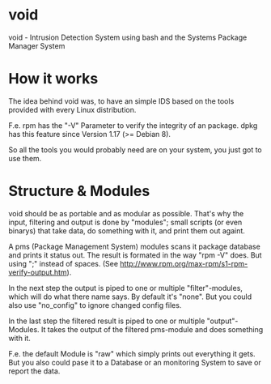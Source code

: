 void
====

void - Intrusion Detection System using bash and the Systems Package Manager System


How it works
====

The idea behind void was, to have an simple IDS based on the tools provided with
every Linux distribution. 

F.e. rpm has the "-V" Parameter to verify the integrity of an package.
dpkg has this feature since Version 1.17 (>= Debian 8).

So all the tools you would probably need are on your system, you just got to use them.



Structure & Modules
====

void should be as portable and as modular as possible. That's why the input, filtering and output 
is done by "modules"; small scripts (or even binarys) that take data, do something with it, and
print them out againt.

A pms (Package Management System) modules scans it package database and prints it status out.
The result is formated in the way "rpm -V" does. But using ";" instead of spaces. 
(See http://www.rpm.org/max-rpm/s1-rpm-verify-output.htm).

In the next step the output is piped to one or multiple "filter"-modules, which will do
what there name says. By default it's "none". But you could also use "no_config" to
ignore changed config files.

In the last step the filtered result is piped to one or multiple "output"-Modules. 
It takes the output of the filtered pms-module and does something with it. 

F.e. the default Module is "raw" which simply prints out everything it gets.
But you also could pase it to a Database or an monitoring System to save or report the data.
